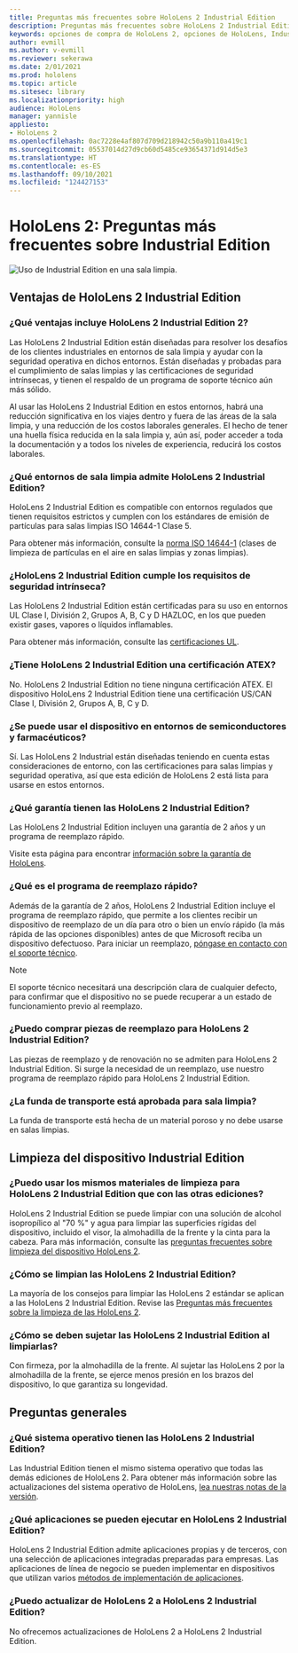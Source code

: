 ```yaml
---
title: Preguntas más frecuentes sobre HoloLens 2 Industrial Edition
description: Preguntas más frecuentes sobre HoloLens 2 Industrial Edition
keywords: opciones de compra de HoloLens 2, opciones de HoloLens, Industrial Edition
author: evmill
ms.author: v-evmill
ms.reviewer: sekerawa
ms.date: 2/01/2021
ms.prod: hololens
ms.topic: article
ms.sitesec: library
ms.localizationpriority: high
audience: HoloLens
manager: yannisle
appliesto:
- HoloLens 2
ms.openlocfilehash: 0ac7228e4af807d709d218942c50a9b110a419c1
ms.sourcegitcommit: 05537014d27d9cb60d5485ce93654371d914d5e3
ms.translationtype: HT
ms.contentlocale: es-ES
ms.lasthandoff: 09/10/2021
ms.locfileid: "124427153"
---
```

# <a name="hololens-2---industrial-edition-faq"></a>HoloLens 2: Preguntas más frecuentes sobre Industrial Edition

![Uso de Industrial Edition en una sala limpia.](./images/industrial-sku-with-remote-assist.png)

## <a name="hololens-2-industrial-edition-benefits"></a>Ventajas de HoloLens 2 Industrial Edition

### <a name="what-benefits-does-hololens-2-industrial-edition-2-include"></a>¿Qué ventajas incluye HoloLens 2 Industrial Edition 2?

Las HoloLens 2 Industrial Edition están diseñadas para resolver los desafíos de los clientes industriales en entornos de sala limpia y ayudar con la seguridad operativa en dichos entornos. Están diseñadas y probadas para el cumplimiento de salas limpias y las certificaciones de seguridad intrínsecas, y tienen el respaldo de un programa de soporte técnico aún más sólido.

Al usar las HoloLens 2 Industrial Edition en estos entornos, habrá una reducción significativa en los viajes dentro y fuera de las áreas de la sala limpia, y una reducción de los costos laborales generales. El hecho de tener una huella física reducida en la sala limpia y, aún así, poder acceder a toda la documentación y a todos los niveles de experiencia, reducirá los costos laborales.

### <a name="what-clean-room-environments-does-hololens-2-industrial-edition-support"></a>¿Qué entornos de sala limpia admite HoloLens 2 Industrial Edition?

HoloLens 2 Industrial Edition es compatible con entornos regulados que tienen requisitos estrictos y cumplen con los estándares de emisión de partículas para salas limpias ISO 14644-1 Clase 5.

Para obtener más información, consulte la [norma ISO 14644-1](https://www.iso.org/standard/53394.html) (clases de limpieza de partículas en el aire en salas limpias y zonas limpias).

### <a name="does-hololens-2-industrial-edition-meet-requirements-for-intrinsic-safety"></a>¿HoloLens 2 Industrial Edition cumple los requisitos de seguridad intrínseca?

Las HoloLens 2 Industrial Edition están certificadas para su uso en entornos UL Clase I, División 2, Grupos A, B, C y D HAZLOC, en los que pueden existir gases, vapores o líquidos inflamables.

Para obtener más información, consulte las [certificaciones UL](https://www.ul.com/services/ul-and-c-ul-hazardous-areas-certification-north-america?csrf-token=CIwNZNlR4XbisJF39I8yWnWX9wX4WFoz&amp;Search=UL+Class+I%2C+Dev+2+&amp;search-submit=Search).

### <a name="does-the-hololens-2-industrial-edition-hold-an-atex-certification"></a>¿Tiene HoloLens 2 Industrial Edition una certificación ATEX?

No. HoloLens 2 Industrial Edition no tiene ninguna certificación ATEX. El dispositivo HoloLens 2 Industrial Edition tiene una certificación US/CAN Clase I, División 2, Grupos A, B, C y D.

### <a name="can-the-device-be-used-in-semiconductor-and-pharmaceutical-environments"></a>¿Se puede usar el dispositivo en entornos de semiconductores y farmacéuticos?

Sí. Las HoloLens 2 Industrial están diseñadas teniendo en cuenta estas consideraciones de entorno, con las certificaciones para salas limpias y seguridad operativa, así que esta edición de HoloLens 2 está lista para usarse en estos entornos.

### <a name="what-is-the-hololens-2-industrial-edition-warranty"></a>¿Qué garantía tienen las HoloLens 2 Industrial Edition?

Las HoloLens 2 Industrial Edition incluyen una garantía de 2 años y un programa de reemplazo rápido.

Visite esta página para encontrar [información sobre la garantía de HoloLens](https://support.microsoft.com/warranty).

### <a name="what39s-the-rapid-replacement-program"></a>¿Qué es el programa de reemplazo rápido?

Además de la garantía de 2 años, HoloLens 2 Industrial Edition incluye el programa de reemplazo rápido, que permite a los clientes recibir un dispositivo de reemplazo de un día para otro o bien un envío rápido (la más rápida de las opciones disponibles) antes de que Microsoft reciba un dispositivo defectuoso. Para iniciar un reemplazo, [póngase en contacto con el soporte técnico](https://aka.ms/hololenssupport).

> [!NOTE]
> El soporte técnico necesitará una descripción clara de cualquier defecto, para confirmar que el dispositivo no se puede recuperar a un estado de funcionamiento previo al reemplazo.

### <a name="can-i-purchase-replacement-parts-for-hololens-2-industrial-edition"></a>¿Puedo comprar piezas de reemplazo para HoloLens 2 Industrial Edition?

Las piezas de reemplazo y de renovación no se admiten para HoloLens 2 Industrial Edition. Si surge la necesidad de un reemplazo, use nuestro programa de reemplazo rápido para HoloLens 2 Industrial Edition.

### <a name="is-the-carrying-case-clean-room-approved"></a>¿La funda de transporte está aprobada para sala limpia?

La funda de transporte está hecha de un material poroso y no debe usarse en salas limpias.

## <a name="cleaning-the-industrial-edition"></a>Limpieza del dispositivo Industrial Edition

### <a name="can-i-use-the-same-cleaning-materials-for-hololens-2-industrial-edition-as-the-other-editions"></a>¿Puedo usar los mismos materiales de limpieza para HoloLens 2 Industrial Edition que con las otras ediciones?

HoloLens 2 Industrial Edition se puede limpiar con una solución de alcohol isopropílico al &quot;70 %&quot; y agua para limpiar las superficies rígidas del dispositivo, incluido el visor, la almohadilla de la frente y la cinta para la cabeza. Para más información, consulte las [preguntas frecuentes sobre limpieza del dispositivo HoloLens 2](/hololens/hololens2-maintenance).

### <a name="how-do-i-clean-hololens-2-industrial-edition"></a>¿Cómo se limpian las HoloLens 2 Industrial Edition?

La mayoría de los consejos para limpiar las HoloLens 2 estándar se aplican a las HoloLens 2 Industrial Edition. Revise las [Preguntas más frecuentes sobre la limpieza de las HoloLens 2](/hololens/hololens2-maintenance).

### <a name="how-should-i-hold-hololens-2-industrial-edition-when-cleaning-it"></a>¿Cómo se deben sujetar las HoloLens 2 Industrial Edition al limpiarlas?

Con firmeza, por la almohadilla de la frente. Al sujetar las HoloLens 2 por la almohadilla de la frente, se ejerce menos presión en los brazos del dispositivo, lo que garantiza su longevidad.

## <a name="general-questions"></a>Preguntas generales

### <a name="what-operating-system-does-the-hololens-2-industrial-edition-have"></a>¿Qué sistema operativo tienen las HoloLens 2 Industrial Edition?

Las Industrial Edition tienen el mismo sistema operativo que todas las demás ediciones de HoloLens 2. Para obtener más información sobre las actualizaciones del sistema operativo de HoloLens, [lea nuestras notas de la versión](hololens-release-notes.md).

### <a name="what-apps-can-run-on-the-hololens-2-industrial-edition"></a>¿Qué aplicaciones se pueden ejecutar en HoloLens 2 Industrial Edition?

HoloLens 2 Industrial Edition admite aplicaciones propias y de terceros, con una selección de aplicaciones integradas preparadas para empresas. Las aplicaciones de línea de negocio se pueden implementar en dispositivos que utilizan varios [métodos de implementación de aplicaciones](/hololens/app-deploy-overview).

### <a name="can-i-upgrade-from-hololens-2-to-hololens-2-industrial-edition"></a>¿Puedo actualizar de HoloLens 2 a HoloLens 2 Industrial Edition?

No ofrecemos actualizaciones de HoloLens 2 a HoloLens 2 Industrial Edition.
